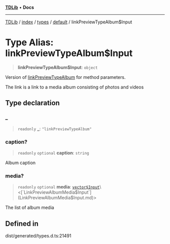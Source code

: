 [**TDLib**](../../../../../../README.md) • **Docs**

***

[TDLib](../../../../../../modules.md) / [index](../../../../../README.md) / [types](../../../README.md) / [default](../README.md) / linkPreviewTypeAlbum$Input

# Type Alias: linkPreviewTypeAlbum$Input

> **linkPreviewTypeAlbum$Input**: `object`

Version of [linkPreviewTypeAlbum](linkPreviewTypeAlbum.md) for method parameters.

The link is a link to a media album consisting of photos and videos

## Type declaration

### \_

> `readonly` **\_**: `"linkPreviewTypeAlbum"`

### caption?

> `readonly` `optional` **caption**: `string`

Album caption

### media?

> `readonly` `optional` **media**: [`vector$Input`](vector$Input.md)\<[`LinkPreviewAlbumMedia$Input`](LinkPreviewAlbumMedia$Input.md)\>

The list of album media

## Defined in

dist/generated/types.d.ts:21491
